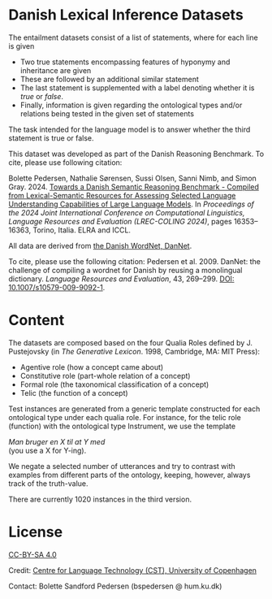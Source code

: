 # Danish Lexical Inference Datasets

The entailment datasets consist of a list of statements, where for each line is given
- Two true statements  encompassing features of hyponymy and inheritance are given
- These are followed by an additional similar statement 
- The last statement is supplemented with a label denoting whether it is *true* or *false*.
- Finally, information is given regarding the ontological types and/or relations being tested in the given set of statements

The task intended for the language model is to answer whether the third statement is true or false.

This dataset was developed as part of the Danish Reasoning Benchmark. To cite, please use following citation:

Bolette Pedersen, Nathalie Sørensen, Sussi Olsen, Sanni Nimb, and Simon Gray. 2024. 
[Towards a Danish Semantic Reasoning Benchmark - Compiled from Lexical-Semantic Resources for Assessing Selected Language Understanding Capabilities of Large Language Models](https://aclanthology.org/2024.lrec-main.1421/).
In *Proceedings of the 2024 Joint International Conference on Computational Linguistics, Language Resources and Evaluation (LREC-COLING 2024)*, pages 16353–16363, Torino, Italia. ELRA and ICCL.



All data are derived from [the Danish WordNet, DanNet](https://wordnet.dk/dannet/page/frontpage). 

To cite, please use the following citation:
Pedersen et al. 2009. DanNet: the challenge of compiling a wordnet for Danish by reusing a monolingual dictionary. *Language Resources and Evaluation*, 43, 269–299. [DOI: 10.1007/s10579-009-9092-1](https://doi.org/10.1007/s10579-009-9092-1).

# Content
The datasets are composed based on the four Qualia Roles defined by J. Pustejovsky (in *The Generative Lexicon*. 1998, Cambridge, MA:  MIT Press):
- Agentive role (how a concept came about)
- Constitutive role (part-whole relation of a concept)
- Formal role (the taxonomical classification of a concept)
- Telic (the function of a concept)

Test instances are generated from a generic template constructed for each ontological type under each qualia role. 
For instance, for the telic role (function) with the ontological type Instrument, we use the template 

*Man bruger en X til at Y med*\
(you use a X for Y-ing). 

We negate a selected number of utterances and try to contrast with examples from different parts of the ontology, keeping, however, always track of the truth-value. 

There are currently 1020 instances in the third version.

# License
[CC-BY-SA 4.0](https://creativecommons.org/licenses/by-sa/4.0/)

Credit: [Centre for Language Technology (CST), University of Copenhagen](https://cst.ku.dk/english/)

Contact: Bolette Sandford Pedersen (bspedersen @ hum.ku.dk)

